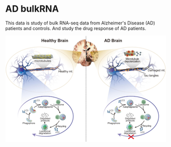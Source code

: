 # AD bulkRNA

This data is study of bulk RNA-seq data from Alzheimer's Disease (AD) patients and controls. And study the drug response of AD patients.


![ Alzheimer's Disease (AD) ](./images/AD.jpg)

